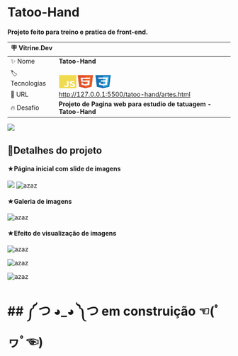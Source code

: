 # Tatoo-Hand


**Projeto feito para treino e pratica de front-end.**

| :placard: Vitrine.Dev |     |
| -------------  | --- |
| :sparkles: Nome        | **Tatoo-Hand**
| :label: Tecnologias | <div style="display: inline_block"><br><img align="center" alt="Logo-Js" height="30" width="40" src="https://raw.githubusercontent.com/devicons/devicon/master/icons/javascript/javascript-plain.svg"><img align="center" alt="Logo-HTML" height="30" width="40" src="https://raw.githubusercontent.com/devicons/devicon/master/icons/html5/html5-original.svg"><img align="center" alt="Logo-CSS" height="30" width="40" src="https://raw.githubusercontent.com/devicons/devicon/master/icons/css3/css3-original.svg"></div>
| :rocket: URL       | http://127.0.0.1:5500/tatoo-hand/artes.html
| :fire: Desafio     | **Projeto de Pagina web para estudio de tatuagem - Tatoo-Hand**

![](https://cdn.discordapp.com/attachments/1089186196858622065/1099093660248850463/index.gif#vitrinedev)
<h2>📑Detalhes do projeto</h2>

<h4>★Página inicial com slide de imagens</h4>

![](https://cdn.discordapp.com/attachments/1089186196858622065/1099093660248850463/index.gif#vitrinedev)
![azaz](https://cdn.discordapp.com/attachments/1089186196858622065/1099094180950724768/1.PNG#vitrinedev)

<h4>★Galeria de imagens</h4>

![azaz](https://cdn.discordapp.com/attachments/1089186196858622065/1099094779024916541/11.PNG#vitrinedev)

<h4>★Efeito de visualização de imagens</h4>

![azaz](https://cdn.discordapp.com/attachments/1089186196858622065/1099095120835514450/12.PNG#vitrinedev)

![azaz](https://cdn.discordapp.com/attachments/1089186196858622065/1099096037156720740/13.PNG#vitrinedev)

![azaz](https://cdn.discordapp.com/attachments/1089186196858622065/1099096336701329439/14.PNG#vitrinedev)





# ##  ༼ つ ◕_◕ ༽つ em construição ☜(ﾟヮﾟ☜)

##


